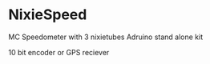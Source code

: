 NixieSpeed
==========

MC Speedometer with 3 nixietubes
Adruino stand alone kit

10 bit encoder or GPS reciever
